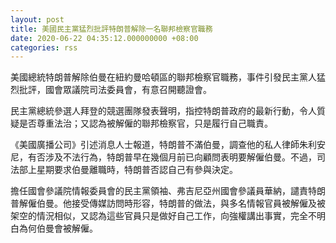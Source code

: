 ```yaml
---
layout: post
title: 美國民主黨猛烈批評特朗普解除一名聯邦檢察官職務
date: 2020-06-22 04:35:12.000000000 +08:00
categories: rss
---
```


美國總統特朗普解除伯曼在紐約曼哈頓區的聯邦檢察官職務，事件引發民主黨人猛烈批評，國會眾議院司法委員會，有意召開聽證會。

民主黨總統參選人拜登的競選團隊發表聲明，指控特朗普政府的最新行動，令人質疑是否尊重法治；又認為被解僱的聯邦檢察官，只是履行自己職責。

《美國廣播公司》引述消息人士報道，特朗普不滿伯曼，調查他的私人律師朱利安尼，有否涉及不法行為，特朗普早在幾個月前已向顧問表明要解僱伯曼。不過，司法部上星期要求伯曼離職時，特朗普否認自己有參與決定。

擔任國會參議院情報委員會的民主黨領袖、弗吉尼亞州國會參議員華納，譴責特朗普解僱伯曼。他接受傳媒訪問時形容，特朗普的做法，與多名情報官員被解僱及被架空的情況相似，又認為這些官員只是做好自己工作，向強權講出事實，完全不明白為何伯曼會被解僱。
